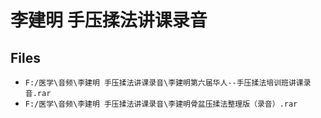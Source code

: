 # 李建明 手压揉法讲课录音

## Files

- `F:/医学\音频\李建明 手压揉法讲课录音\李建明第六届华人--手压揉法培训班讲课录音.rar`
- `F:/医学\音频\李建明 手压揉法讲课录音\李建明骨盆压揉法整理版（录音）.rar`
